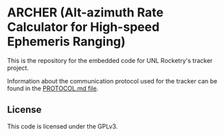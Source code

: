 # ARCHER (Alt-azimuth Rate Calculator for High-speed Ephemeris Ranging)
This is the repository for the embedded code for UNL Rocketry's tracker project.

Information about the communication protocol used for the tracker can be found
in the [PROTOCOL.md file](PROTOCOL.md).

## License
This code is licensed under the GPLv3.
